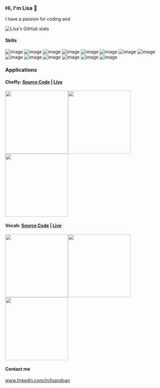 ### Hi, I'm Lisa 👋
I have a passion for coding and 

![Lisa's GitHub stats](https://github-readme-stats.vercel.app/api?username=lisa-doan&theme=graywhite)

#### Skills
![image](https://user-images.githubusercontent.com/77419144/115779966-7551f400-a36d-11eb-937b-85caf256ee6e.png) ![image](https://user-images.githubusercontent.com/77419144/115778095-f8be1600-a36a-11eb-9a6e-7aec0f98d2f4.png) ![image](https://user-images.githubusercontent.com/77419144/115778100-fb207000-a36a-11eb-8672-ebbfa15ab781.png) ![image](https://user-images.githubusercontent.com/77419144/115779551-fb216f80-a36c-11eb-941f-1f0dd6b0dae5.png) ![image](https://user-images.githubusercontent.com/77419144/115779528-f492f800-a36c-11eb-9e4b-d7faa9d9c33a.png) ![image](https://user-images.githubusercontent.com/77419144/115779787-3fad0b00-a36d-11eb-8431-62d024d4d30d.png) ![image](https://user-images.githubusercontent.com/77419144/115779719-2d32d180-a36d-11eb-9adc-bb2f982c4b4f.png) ![image](https://user-images.githubusercontent.com/77419144/115779902-6408e780-a36d-11eb-947e-4aaa3b9316d2.png) ![image](https://user-images.githubusercontent.com/77419144/115778035-e5ab4600-a36a-11eb-8607-d44f5909e869.png) ![image](https://user-images.githubusercontent.com/77419144/115779090-60c12c00-a36c-11eb-8a82-c409dda644d9.png) ![image](https://user-images.githubusercontent.com/77419144/115778044-e93ecd00-a36a-11eb-82fe-30869bff3c15.png) ![image](https://user-images.githubusercontent.com/77419144/115778055-ecd25400-a36a-11eb-9ad0-f6b110fb3137.png) ![image](https://user-images.githubusercontent.com/77419144/115778074-f22f9e80-a36a-11eb-8d62-34672ad54140.png) ![image](https://user-images.githubusercontent.com/77419144/115779670-1db38880-a36d-11eb-92b7-ff77fc922e4c.png)

### Applications
#### Cheffy: <a href="https://github.com/lisa-doan/cheffy">Source Code</a> | <a href="https://cheffy-app.herokuapp.com/">Live</a>
<img src="https://user-images.githubusercontent.com/77419144/115799481-6ed37480-a38d-11eb-8239-628182688c7c.png" width="200"><img src="https://user-images.githubusercontent.com/77419144/115799545-94607e00-a38d-11eb-92f7-df118a996e8c.png" width="200"><img src="https://user-images.githubusercontent.com/77419144/115799681-ddb0cd80-a38d-11eb-9405-ea185f2d2b45.png" width="200">

#### Vocab: <a href="https://github.com/lisa-doan/vocab">Source Code</a> | <a href="https://lisa-doan.github.io/vocab/">Live</a>
<img src="https://user-images.githubusercontent.com/77419144/115799845-2c5e6780-a38e-11eb-8f5a-2375fda97e72.png" width="200"><img src="https://user-images.githubusercontent.com/77419144/115799949-629be700-a38e-11eb-9c99-46a4d4a8d5d8.png" width="200"><img src="https://user-images.githubusercontent.com/77419144/115800017-8eb76800-a38e-11eb-88d0-25004edc33c6.png" width="200">

#### Contact me
www.linkedin.com/in/lisandoan





<!--
**lisa-doan/lisa-doan** is a ✨ _special_ ✨ repository because its `README.md` (this file) appears on your GitHub profile.

Here are some ideas to get you started:

- 🔭 I’m currently working on ...
- 🌱 I’m currently learning ...
- 👯 I’m looking to collaborate on ...
- 🤔 I’m looking for help with ...
- 💬 Ask me about ...
- 📫 How to reach me: ...
- 😄 Pronouns: ...
- ⚡ Fun fact: ...
-->
